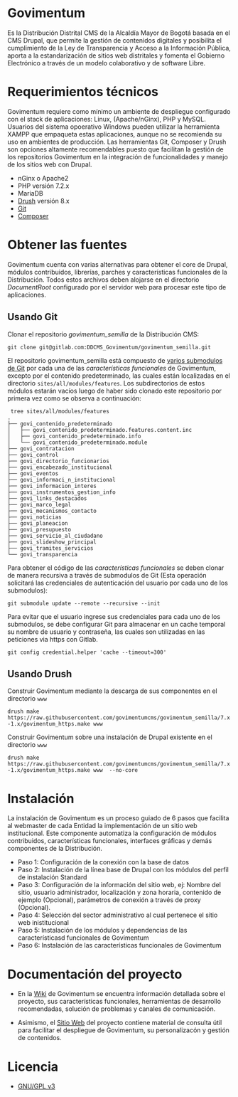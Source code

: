 # Govimentum

Es la Distribución Distrital CMS de la Alcaldía Mayor de Bogotá basada en el CMS Drupal, que permite la gestión de contenidos digitales y posibilita el cumplimiento de la Ley de Transparencia y Acceso a la Información Pública, aporta a la estandarización de sitios web distritales y fomenta el Gobierno Electrónico a través de un modelo colaborativo y de software Libre.

# Requerimientos técnicos

Govimentum requiere como mínimo un ambiente de despliegue configurado con el stack de aplicaciones: Linux, (Apache/nGinx), PHP y MySQL. Usuarios del sistema opoerativo Windows pueden utilizar la herramienta XAMPP que empaqueta estas aplicaciones, aunque no se recomienda su uso en ambientes de producción. Las herramientas Git, Composer y Drush son opciones altamente recomendables puesto que facilitan la gestión de los repositorios Govimentum en la integración de funcionalidades y manejo de los sitios web con Drupal.

 * nGinx o Apache2
 * PHP versión 7.2.x
 * MariaDB
 * [Drush](docs.drush.org/en/master/install) versión 8.x
 * [Git](https://git-scm.com)
 * [Composer](https://getcomposer.org/)

# Obtener las fuentes

Govimentum cuenta con varias alternativas para obtener el core de Drupal, módulos contribuidos, librerías, parches y características funcionales de la Distribución. Todos estos archivos deben alojarse en el directorio _DocumentRoot_ configurado por el servidor web para procesar este tipo de aplicaciones.

## Usando Git

Clonar el repositorio _govimentum_semilla_ de la Distribución CMS:

`git clone git@gitlab.com:DDCMS_Govimentum/govimentum_semilla.git`

El repositorio govimentum_semilla está compuesto de [varios submodulos de Git](https://github.com/govimentumcms/govimentum_semilla/tree/7.x-1.x/www/sites/all/modules/features) por cada una de las _características funcionales_ de Govimentum, excepto por el contenido predeterminado, las cuales están localizadas en el directorio `sites/all/modules/features`. Los subdirectorios de estos módulos estarán vacíos luego de haber sido clonado este repositorio por primera vez como se observa a continuación:

```shell
 tree sites/all/modules/features
.
├── govi_contenido_predeterminado
│   ├── govi_contenido_predeterminado.features.content.inc
│   ├── govi_contenido_predeterminado.info
│   └── govi_contenido_predeterminado.module
├── govi_contratacion
├── govi_control
├── govi_directorio_funcionarios
├── govi_encabezado_institucional
├── govi_eventos
├── govi_informaci_n_institucional
├── govi_informacion_interes
├── govi_instrumentos_gestion_info
├── govi_links_destacados
├── govi_marco_legal
├── govi_mecanismos_contacto
├── govi_noticias
├── govi_planeacion
├── govi_presupuesto
├── govi_servicio_al_ciudadano
├── govi_slideshow_principal
├── govi_tramites_servicios
└── govi_transparencia
```


Para obtener el código de las _características funcionales_ se deben clonar de manera recursiva a través de submodulos de Git (Esta operación solicitará las credenciales de autenticación del usuario por cada uno de los submodulos):

`git submodule update --remote --recursive --init`

Para evitar que el usuario ingrese sus credenciales para cada uno de los submodulos, se debe configurar Git para almacenar en un cache temporal su nombre de usuario y contraseña, las cuales son utilizadas en las peticiones via https con Gitlab.

`git config credential.helper 'cache --timeout=300'`

## Usando Drush

Construir Govimentum mediante la descarga de sus componentes en el directorio `www` 

`drush make https://raw.githubusercontent.com/govimentumcms/govimentum_semilla/7.x-1.x/govimentum_https.make www`

Construir Govimentum sobre una instalación de Drupal existente en el directorio `www`

`drush make https://raw.githubusercontent.com/govimentumcms/govimentum_semilla/7.x-1.x/govimentum_https.make www  --no-core`

# Instalación

La instalación de Govimentum es un proceso guiado de 6 pasos que facilita al webmaster de cada Entidad la implementación de un sitio web institucional. Este componente automatiza la configuración de módulos contribuidos, características funcionales, interfaces gráficas y demás componentes de la Distribución. 

* Paso 1: Configuración de la conexión con la base de datos
* Paso 2: Instalación de la línea base de Drupal con los módulos del perfil de instalación Standard
* Paso 3: Configuración de la información del sitio web, ej: Nombre del sitio, usuario administrador, localización y zona horaria, contenido de ejemplo (Opcional), parámetros de conexión a través de proxy (Opcional).
* Paso 4: Selección del sector administrativo al cual pertenece el sitio web inistitucional
* Paso 5: Instalación de los módulos y dependencias de las característicasd funcionales de Govimentum
* Paso 6: Instalación de las características funcionales de Govimentum

# Documentación del proyecto

* En la [Wiki](https://github.com/govimentumcms/govimentum_semilla/wiki) de Govimentum se encuentra información detallada sobre el proyecto, sus características funcionales, herramientas de desarrollo recomendadas, solución de problemas y canales de comunicación.

* Asimismo, el [Sitio Web](http://govimentum.bogota.gov.co) del proyecto contiene material de consulta útil para facilitar el despliegue de Govimentum, su personalizacón y gestión de contenidos.

# Licencia

* [GNU/GPL v3](https://github.com/govimentumcms/govimentum_semilla/blob/7.x-1.x/LICENSE)
 

